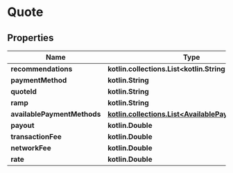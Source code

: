 # Quote

## Properties

| Name                        | Type                                                                              | Description | Notes |
| --------------------------- | --------------------------------------------------------------------------------- | ----------- | ----- |
| **recommendations**         | **kotlin.collections.List\<kotlin.String>**                                       |             |       |
| **paymentMethod**           | **kotlin.String**                                                                 |             |       |
| **quoteId**                 | **kotlin.String**                                                                 |             |       |
| **ramp**                    | **kotlin.String**                                                                 |             |       |
| **availablePaymentMethods** | [**kotlin.collections.List\<AvailablePaymentMethod>**](availablepaymentmethod.md) |             |       |
| **payout**                  | **kotlin.Double**                                                                 |             |       |
| **transactionFee**          | **kotlin.Double**                                                                 |             |       |
| **networkFee**              | **kotlin.Double**                                                                 |             |       |
| **rate**                    | **kotlin.Double**                                                                 |             |       |
